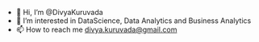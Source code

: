 - 👋 Hi, I’m @DivyaKuruvada
- 👀 I’m interested in DataScience, Data Analytics and Business Analytics
- 📫 How to reach me divya.kuruvada@gmail.com
<!---
DivyaMadhu/Divyais a ✨ special ✨ repository because its `README.md` (this file) appears on your GitHub profile.
You can click the Preview link to take a look at your changes.
--->

